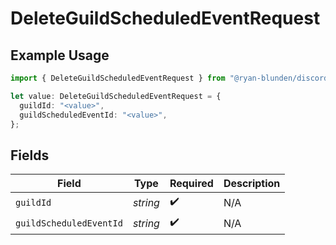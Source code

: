 # DeleteGuildScheduledEventRequest

## Example Usage

```typescript
import { DeleteGuildScheduledEventRequest } from "@ryan-blunden/discord/models/operations";

let value: DeleteGuildScheduledEventRequest = {
  guildId: "<value>",
  guildScheduledEventId: "<value>",
};
```

## Fields

| Field                   | Type                    | Required                | Description             |
| ----------------------- | ----------------------- | ----------------------- | ----------------------- |
| `guildId`               | *string*                | :heavy_check_mark:      | N/A                     |
| `guildScheduledEventId` | *string*                | :heavy_check_mark:      | N/A                     |